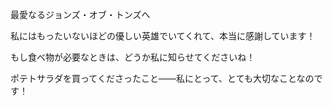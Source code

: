 <!-- title: 最も優しき者へ -->

最愛なるジョンズ・オブ・トンズへ

私にはもったいないほどの優しい英雄でいてくれて、本当に感謝しています！

もし食べ物が必要なときは、どうか私に知らせてくださいね！

ポテトサラダを買ってくださったこと――私にとって、とても大切なことなのです！
